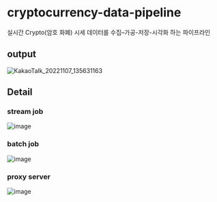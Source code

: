 # cryptocurrency-data-pipeline
실시간 Crypto(암호 화폐) 시세 데이터를 수집–가공-저장-시각화 하는 파이프라인

## output
![KakaoTalk_20221107_135631163](https://user-images.githubusercontent.com/55729930/200229890-7fc17db9-a318-43c7-8162-08daffde0da1.gif)

## Detail

### stream job
![image](https://user-images.githubusercontent.com/55729930/200230133-b764bd95-6bac-465d-a836-476fa21a17b7.png)

### batch job
![image](https://user-images.githubusercontent.com/55729930/200230059-51a9b657-9209-407d-bfed-cf23a2717884.png)

### proxy server
![image](https://user-images.githubusercontent.com/55729930/200230418-673fef03-1154-4a5d-9587-57d5247c0e9f.png)
